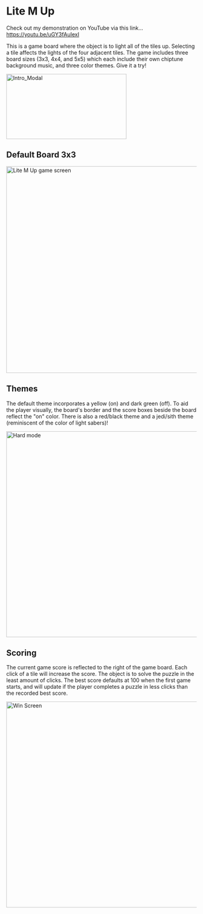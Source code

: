 # Lite M Up

Check out my demonstration on YouTube via this link... https://youtu.be/uGY3fAuIexI

This is a game board where the object is to light all of the tiles up. Selecting a tile affects the lights of the four adjacent tiles. The game includes three board sizes (3x3, 4x4, and 5x5) which each include their own chiptune background music, and three color themes. Give it a try!

<img width="318" height="172" alt="Intro_Modal" src="https://github.com/user-attachments/assets/28161ce9-c33d-4c1b-9c45-423252cc9bfa" />


## Default Board 3x3

<img width="733" height="546" alt="Lite M Up game screen" src="https://github.com/user-attachments/assets/7f6a54dd-fafd-4f49-a0ae-0ef7ca040e44" />


## Themes

The default theme incorporates a yellow (on) and dark green (off). To aid the player visually, the board's border and the score boxes beside the board reflect the "on" color. There is also a red/black theme and a jedi/sith theme (reminiscent of the color of light sabers)!

<img width="733" height="544" alt="Hard mode" src="https://github.com/user-attachments/assets/05ea0018-01a6-47f1-a906-ae7d3425245b" />


## Scoring

The current game score is reflected to the right of the game board. Each click of a tile will increase the score. The object is to solve the puzzle in the least amount of clicks. The best score defaults at 100 when the first game starts, and will update if the player completes a puzzle in less clicks than the recorded best score.

<img width="733" height="544" alt="Win Screen" src="https://github.com/user-attachments/assets/fbb1a5c6-0e21-4490-a76d-e6a0addc1ea1" />
